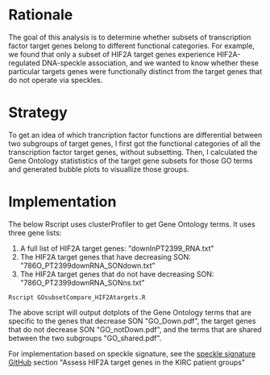 # Rationale
The goal of this analysis is to determine whether subsets of transcription factor target genes belong to different functional categories. For example, we found that only a subset of HIF2A target genes experience HIF2A-regulated DNA-speckle association, and we wanted to know whether these particular targets genes were functionally distinct from the target genes that do not operate via speckles. 

# Strategy
To get an idea of which trancription factor functions are differential between two subgroups of target genes, I first got the functional categories of all the transcription factor target genes, without subsetting. Then, I calculated the Gene Ontology statististics of the target gene subsets for those GO terms and generated bubble plots to visuallize those groups. 

# Implementation
The below Rscript uses clusterProfiler to get Gene Ontology terms. It uses three gene lists:
1. A full list of HIF2A target genes: "downInPT2399_RNA.txt"
2. The HIF2A target genes that have decreasing SON: "786O_PT2399downRNA_SONdown.txt"
3. The HIF2A target genes that do not have decreasing SON: "786O_PT2399downRNA_SONns.txt"

```Rscript GOsubsetCompare_HIF2Atargets.R```

The above script will output dotplots of the Gene Ontology terms that are specific to the genes that decrease SON "GO_Down.pdf", the target genes that do not decrease SON "GO_notDown.pdf", and the terms that are shared between the two subgroups "GO_shared.pdf".

For implementation based on speckle signature, see the [speckle signature GitHub](https://github.com/katealexander/speckleSignature/tree/main/Graph_individual_genes) section "Assess HIF2A target genes in the KIRC patient groups"
